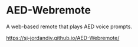 # AED-Webremote
A web-based remote that plays AED voice prompts.

https://sj-jordandiv.github.io/AED-Webremote/
